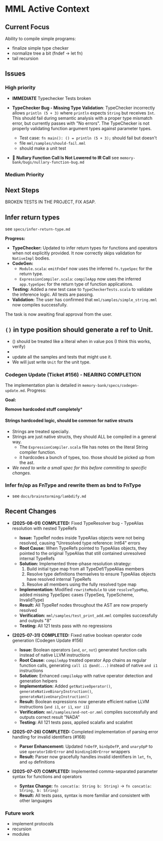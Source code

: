 # MML Active Context

## Current Focus

Ability to compile simple programs:
 - finalize simple type checker
 - normalize tree a bit (fndef -> let fn)
 - tail recursion


## Issues

### High priority

* **IMMEDIATE** Typechecker Tests broken

* **TypeChecker Bug - Missing Type Validation**: TypeChecker incorrectly allows `println (5 + 3)` where `println` expects `String` but receives `Int`. This should fail during semantic analysis with a proper type mismatch error, but currently passes with "No errors". The TypeChecker is not properly validating function argument types against parameter types.
  - Test case: `fn main(): () = println (5 + 3);` should fail but doesn't
  - file `mml/samples/should-fail.mml`
  - should make a unit test

* 🐞 **Nullary Function Call Is Not Lowered to IR Call**
  see `memory-bank/bugs/nullary-function-bug.md` 


### Medium Priority

## Next Steps

BROKEN TESTS IN THE PROJECT, FIX ASAP.


## Infer return types
see `specs/infer-return-type.md`

**Progress:**
- **TypeChecker:** Updated to infer return types for functions and operators when not explicitly provided. It now correctly skips validation for `NativeImpl` bodies.
- **CodeGen:**
  - `Module.scala`: `emitFnDef` now uses the inferred `fn.typeSpec` for the return type.
  - `ExpressionCompiler.scala`: `compileApp` now uses the inferred `app.typeSpec` for the return type of function applications.
- **Testing:** Added a new test case to `TypeCheckerTests.scala` to validate the inference logic. All tests are passing.
- **Validation:** The user has confirmed that `mml/samples/simple_string.mml` now compiles successfully.

The task is now awaiting final approval from the user.

## `()` in type position should generate a ref to Unit. 

 * () should be treated like a literal when in value pos (I think this works, verify)
 * 
 * update all the samples and tests that might use it.
 * We will just write `Unit` for the unit type.



### Codegen Update (Ticket #156) - NEARING COMPLETION
The implementation plan is detailed in `memory-bank/specs/codegen-update.md`. Progress:

**Goal:** 

**Remove hardcoded stuff completely***

#### Strings hardcoded logic, should be common for native structs

  * Strings are treated specially.
  * Strings are just native structs, they should ALL be compiled in a general way.
    * The `ExpressionCompiler.scala` file has notes on the literal String compiler function.
    * it hardcodes a bunch of types, too. those should be picked up from the ast.
  * *We need to write a small spec for this before commiting to specific changes.*


### Infer fn/op as FnType and rewrite them as bnd to FnType

* see `docs/brainstorming/lambdify.md`


## Recent Changes

* **(2025-08-01)** **COMPLETED:** Fixed TypeResolver bug - TypeAlias resolution with nested TypeRefs
  - **Issue:** TypeRef nodes inside TypeAlias objects were not being resolved, causing "Unresolved type reference: Int64" errors
  - **Root Cause:** When TypeRefs pointed to TypeAlias objects, they pointed to the original TypeAlias that still contained unresolved internal TypeRefs
  - **Solution:** Implemented three-phase resolution strategy:
    1. Build initial type map from all TypeDef/TypeAlias members
    2. Resolve type definitions themselves to ensure TypeAlias objects have resolved internal TypeRefs
    3. Resolve all members using the fully resolved type map
  - **Implementation:** Modified `rewriteModule` to use `resolveTypeMap`, added missing TypeSpec cases (TypeSeq, TypeScheme, InvalidType)
  - **Result:** All TypeRef nodes throughout the AST are now properly resolved
  - **Verification:** `mml/samples/test_print_add.mml` compiles successfully and outputs "8"
  - **Testing:** All 121 tests pass with no regressions

* **(2025-07-31)** **COMPLETED:** Fixed native boolean operator code generation (Codegen Update #156)
  - **Issue:** Boolean operators (`and`, `or`, `not`) generated function calls instead of native LLVM instructions
  - **Root Cause:** `compileApp` treated operator App chains as regular function calls, generating `call i1 @and(...)` instead of native `and i1` instructions
  - **Solution:** Enhanced `compileApp` with native operator detection and generation helpers
  - **Implementation:** Added `getNativeOperator()`, `generateNativeBinaryInstruction()`, `generateNativeUnaryInstruction()`
  - **Result:** Boolean expressions now generate efficient native LLVM instructions (`and i1`, `or i1`, `xor i1`)
  - **Verification:** `mml/samples/and-not-or.mml` compiles successfully and outputs correct result "NADA"
  - **Testing:** All 121 tests pass, applied scalafix and scalafmt

* **(2025-07-26)** **COMPLETED:** Completed implementation of parsing error handling for invalid identifiers (#168)
  - **Parser Enhancement:** Updated `fnDefP`, `binOpDefP`, and `unaryOpP` to use `operatorIdOrError` and `bindingIdOrError` wrappers
  - **Result:** Parser now gracefully handles invalid identifiers in `let`, `fn`, and `op` definitions

* **(2025-07-07)** **COMPLETED:** Implemented comma-separated parameter syntax for functions and operators
  - **Syntax Change:** `fn concat(a: String b: String)` → `fn concat(a: String, b: String)`
  - **Result:** All tests pass, syntax is more familiar and consistent with other languages








### Future work        

* implement protocols 
* recursion 
* modules
